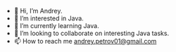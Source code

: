 - 👋 Hi, I’m Andrey.
- 👀 I’m interested in Java.
- 🌱 I’m currently learning Java.
- 💞️ I’m looking to collaborate on interesting Java tasks.
- 📫 How to reach me andrey.petrov01@gmail.com

<!---
apetrov001/apetrov001 is a ✨ special ✨ repository because its `README.md` (this file) appears on your GitHub profile.
You can click the Preview link to take a look at your changes.
--->
